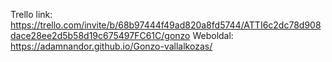 Trello link: https://trello.com/invite/b/68b97444f49ad820a8fd5744/ATTI6c2dc78d908dace28ee2d5b58d19c675497FC61C/gonzo
Weboldal: https://adamnandor.github.io/Gonzo-vallalkozas/
